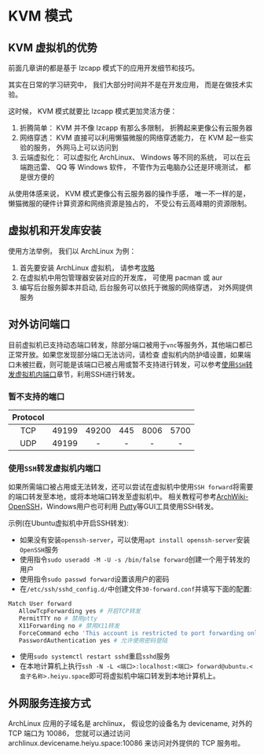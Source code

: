 # KVM 模式

## KVM 虚拟机的优势
前面几章讲的都是基于 lzcapp 模式下的应用开发细节和技巧。

其实在日常的学习研究中， 我们大部分时间并不是在开发应用， 而是在做技术实验。

这时候， KVM 模式就要比 lzcapp 模式更加灵活方便：
1. 折腾简单： KVM 并不像 lzcapp 有那么多限制， 折腾起来更像公有云服务器
2. 网络穿透： KVM 直接可以利用懒猫微服的网络穿透能力， 在 KVM 起一些实验的服务， 外网马上可以访问到
3. 云端虚拟化： 可以虚拟化 ArchLinux、 Windows 等不同的系统， 可以在云端跑迅雷、 QQ 等 Windows 软件， 不管作为云电脑办公还是环境测试， 都是很方便的

从使用体感来说， KVM 模式更像公有云服务器的操作手感， 唯一不一样的是， 懒猫微服的硬件计算资源和网络资源是独占的， 不受公有云高峰期的资源限制。

## 虚拟机和开发库安装
使用方法举例， 我们以 ArchLinux 为例：
1. 首先要安装 ArchLinux 虚拟机， 请参考[攻略](https://lazycat.cloud/playground//#/guideline/423)
2. 在虚拟机中用包管理器安装对应的开发库， 可使用 pacman 或 aur
3. 编写后台服务脚本并启动, 后台服务可以依托于微服的网络穿透， 对外网提供服务

## 对外访问端口
目前虚拟机已支持动态端口转发，除部分端口被用于`vnc`等服务外，其他端口都已正常开放。如果您发现部分端口无法访问，请检查
虚拟机内防护墙设置，如果端口未被拦截，则可能是该端口已被占用或暂不支持进行转发，可以参考[使用`SSH`转发虚拟机内端口](#使用ssh转发虚拟机内端口)章节，利用SSH进行转发。

### 暂不支持的端口
| Protocol |       |       |       |       |       |
| :---:    | :---: | :---: | :---: | :---: | :---: |
|   TCP    | 49199 | 49200 |  445  | 8006  | 5700  |
|   UDP    | 49199 |   -   |   -   |   -   |   -   |

### 使用`SSH`转发虚拟机内端口
如果所需端口被占用或无法转发，还可以尝试在虚拟机中使用`SSH forward`将需要的端口转发至本地，或将本地端口转发至虚拟机中。
相关教程可参考[ArchWiki-OpenSSH](https://wiki.archlinux.org/title/OpenSSH#Forwarding_other_ports)，Windows用户也可利用
[Putty](https://apps.microsoft.com/detail/xpfnzksklbp7rj?hl=en-US&gl=US)等GUI工具使用SSH转发。

示例(在Ubuntu虚拟机中开启SSH转发):
 - 如果没有安装`openssh-server`，可以使用`apt install openssh-server`安装`OpenSSH`服务
 - 使用指令```sudo useradd -M -U -s /bin/false forward```创建一个用于转发的用户
 - 使用指令```sudo passwd forward```设置该用户的密码
 - 在`/etc/ssh/sshd_config.d/`中创建文件`30-forward.conf`并填写下面的配置:
 ```bash
 Match User forward
    AllowTcpForwarding yes # 开启TCP转发
    PermitTTY no # 禁用ptty
    X11Forwarding no # 禁用X11转发
    ForceCommand echo 'This account is restricted to port forwarding only.' # 提示
    PasswordAuthentication yes # 允许使用密码登陆
 ```
 - 使用`sudo systemctl restart sshd`重启`sshd`服务
 - 在本地计算机上执行`ssh -N -L <端口>:localhost:<端口> forward@ubuntu.<盒子名称>.heiyu.space`即可将虚拟机中端口转发到本地计算机上。
## 外网服务连接方式
ArchLinux 应用的子域名是 archlinux， 假设您的设备名为 devicename, 对外的 TCP 端口为 10086， 您就可以通过访问 archlinux.devicename.heiyu.space:10086 来访问对外提供的 TCP 服务啦。